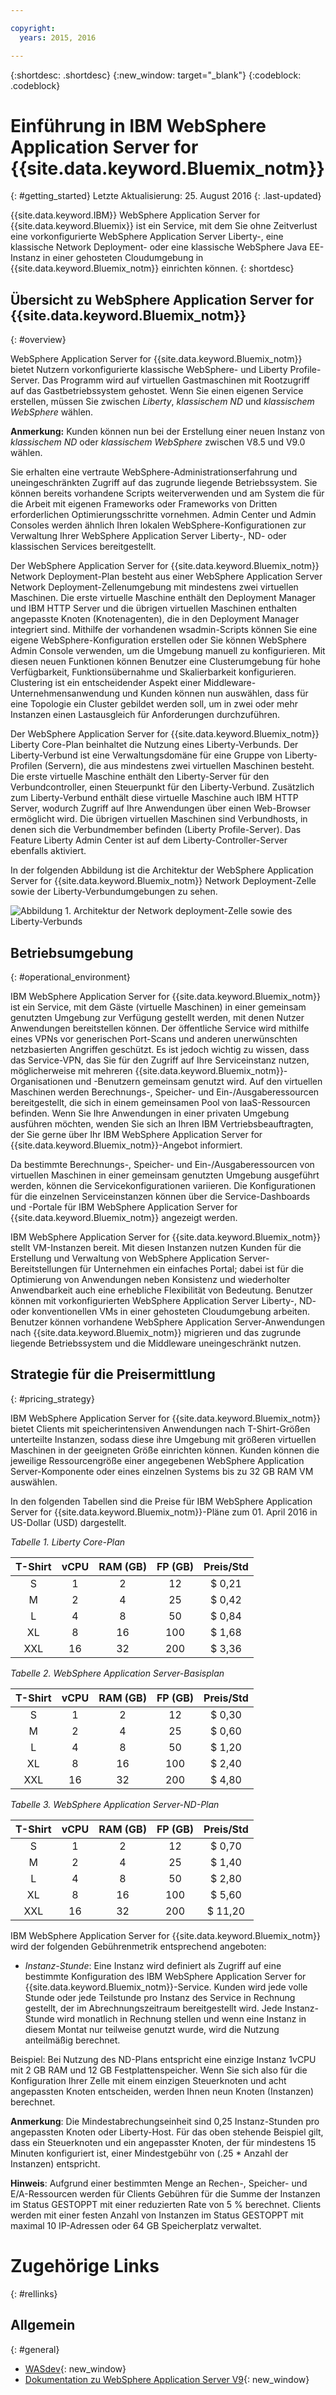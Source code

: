 ```yaml
---

copyright:
  years: 2015, 2016

---
```


{:shortdesc: .shortdesc}
{:new_window: target="_blank"}
{:codeblock: .codeblock}

# Einführung in IBM WebSphere Application Server for {{site.data.keyword.Bluemix_notm}}
{: #getting_started}
Letzte Aktualisierung: 25. August 2016
{: .last-updated}

{{site.data.keyword.IBM}} WebSphere Application Server for {{site.data.keyword.Bluemix}} ist ein Service, mit dem Sie ohne Zeitverlust eine vorkonfigurierte WebSphere Application Server Liberty-, eine klassische Network Deployment- oder eine klassische WebSphere Java EE-Instanz in einer gehosteten Cloudumgebung in {{site.data.keyword.Bluemix_notm}} einrichten können.
{: shortdesc}

## Übersicht zu WebSphere Application Server for {{site.data.keyword.Bluemix_notm}}
{: #overview}

WebSphere Application Server for {{site.data.keyword.Bluemix_notm}} bietet Nutzern vorkonfigurierte klassische WebSphere- und Liberty Profile-Server. Das Programm wird auf virtuellen Gastmaschinen mit Rootzugriff auf das Gastbetriebssystem gehostet. Wenn Sie einen eigenen Service erstellen, müssen Sie zwischen *Liberty*, *klassischem ND* und *klassischem WebSphere* wählen.

**Anmerkung:** Kunden können nun bei der Erstellung einer neuen Instanz von *klassischem ND* oder *klassischem WebSphere* zwischen V8.5 und V9.0 wählen.

Sie erhalten eine vertraute WebSphere-Administrationserfahrung und uneingeschränkten Zugriff auf das zugrunde liegende Betriebssystem. Sie können bereits vorhandene Scripts weiterverwenden und am System die für die Arbeit mit eigenen Frameworks oder Frameworks von Dritten erforderlichen Optimierungsschritte vornehmen. Admin Center und Admin Consoles werden ähnlich Ihren lokalen WebSphere-Konfigurationen zur Verwaltung Ihrer WebSphere Application Server Liberty-, ND- oder klassischen Services bereitgestellt.

Der WebSphere Application Server for {{site.data.keyword.Bluemix_notm}} Network Deployment-Plan besteht aus einer WebSphere Application Server Network Deployment-Zellenumgebung mit mindestens zwei virtuellen Maschinen. Die erste virtuelle Maschine enthält den Deployment Manager und IBM HTTP Server und die übrigen virtuellen Maschinen enthalten angepasste Knoten (Knotenagenten), die in den Deployment Manager integriert sind. Mithilfe der vorhandenen wsadmin-Scripts können Sie eine eigene WebSphere-Konfiguration erstellen oder Sie können WebSphere Admin Console verwenden, um die Umgebung manuell zu konfigurieren. Mit diesen neuen Funktionen können Benutzer eine Clusterumgebung für hohe Verfügbarkeit, Funktionsübernahme und Skalierbarkeit konfigurieren. Clustering ist ein entscheidender Aspekt einer Middleware-Unternehmensanwendung und Kunden können nun auswählen, dass für eine Topologie ein Cluster gebildet werden soll, um in zwei oder mehr Instanzen einen Lastausgleich für Anforderungen durchzuführen.

Der WebSphere Application Server for {{site.data.keyword.Bluemix_notm}} Liberty Core-Plan beinhaltet die Nutzung eines Liberty-Verbunds. Der Liberty-Verbund ist eine Verwaltungsdomäne für eine Gruppe von Liberty-Profilen (Servern), die aus mindestens zwei virtuellen Maschinen besteht. Die erste virtuelle Maschine enthält den Liberty-Server für den Verbundcontroller, einen Steuerpunkt für den Liberty-Verbund. Zusätzlich zum Liberty-Verbund enthält diese virtuelle Maschine auch IBM HTTP Server, wodurch Zugriff auf Ihre Anwendungen über einen Web-Browser ermöglicht wird. Die übrigen virtuellen Maschinen sind Verbundhosts, in denen sich die Verbundmember befinden (Liberty Profile-Server). Das Feature Liberty Admin Center ist auf dem Liberty-Controller-Server ebenfalls aktiviert.

In der folgenden Abbildung ist die Architektur der WebSphere Application Server for {{site.data.keyword.Bluemix_notm}} Network Deployment-Zelle sowie der Liberty-Verbundumgebungen zu sehen.

![Abbildung 1. Architektur der Network deployment-Zelle sowie des Liberty-Verbunds](images/CellCollectiveDiagram.gif)

## Betriebsumgebung
{: #operational_environment}

IBM WebSphere Application Server for {{site.data.keyword.Bluemix_notm}} ist ein Service, mit dem Gäste (virtuelle Maschinen) in einer gemeinsam genutzten Umgebung zur Verfügung gestellt werden, mit denen Nutzer Anwendungen bereitstellen können. Der öffentliche Service wird mithilfe eines VPNs vor generischen Port-Scans und anderen unerwünschten netzbasierten Angriffen geschützt. Es ist jedoch wichtig zu wissen, dass das Service-VPN, das Sie für den Zugriff auf Ihre Serviceinstanz nutzen, möglicherweise mit mehreren {{site.data.keyword.Bluemix_notm}}-Organisationen und -Benutzern gemeinsam genutzt wird. Auf den virtuellen Maschinen werden Berechnungs-, Speicher- und Ein-/Ausgaberessourcen bereitgestellt, die sich in einem gemeinsamen Pool von IaaS-Ressourcen befinden. Wenn Sie Ihre Anwendungen in einer privaten Umgebung ausführen möchten, wenden Sie sich an Ihren IBM Vertriebsbeauftragten, der Sie gerne über Ihr IBM WebSphere Application Server for {{site.data.keyword.Bluemix_notm}}-Angebot informiert.

Da bestimmte Berechnungs-, Speicher- und Ein-/Ausgaberessourcen von virtuellen Maschinen in einer gemeinsam genutzten Umgebung ausgeführt werden, können die Servicekonfigurationen variieren. Die Konfigurationen für die einzelnen Serviceinstanzen können über die Service-Dashboards und -Portale für IBM WebSphere Application Server for {{site.data.keyword.Bluemix_notm}} angezeigt werden.

IBM WebSphere Application Server for {{site.data.keyword.Bluemix_notm}} stellt VM-Instanzen bereit. Mit diesen Instanzen nutzen Kunden für die Erstellung und Verwaltung von WebSphere Application Server-Bereitstellungen für Unternehmen ein einfaches Portal; dabei ist für die Optimierung von Anwendungen neben Konsistenz und wiederholter Anwendbarkeit auch eine erhebliche Flexibilität von Bedeutung. Benutzer können mit vorkonfigurierten WebSphere Application Server Liberty-, ND- oder konventionellen VMs in einer gehosteten Cloudumgebung arbeiten. Benutzer können vorhandene WebSphere Application Server-Anwendungen nach {{site.data.keyword.Bluemix_notm}} migrieren und das zugrunde liegende Betriebssystem und die Middleware uneingeschränkt nutzen.

## Strategie für die Preisermittlung
{: #pricing_strategy}

IBM WebSphere Application Server for {{site.data.keyword.Bluemix_notm}} bietet Clients mit speicherintensiven Anwendungen nach T-Shirt-Größen unterteilte Instanzen, sodass diese ihre Umgebung mit größeren virtuellen Maschinen in der geeigneten Größe einrichten können. Kunden können die jeweilige Ressourcengröße einer angegebenen WebSphere Application Server-Komponente oder eines einzelnen Systems bis zu 32 GB RAM VM auswählen.

In den folgenden Tabellen sind die Preise für IBM WebSphere Application Server for {{site.data.keyword.Bluemix_notm}}-Pläne zum 01. April 2016 in US-Dollar (USD) dargestellt.

*Tabelle 1. Liberty Core-Plan*

| **T-Shirt** | **vCPU** | **RAM (GB)** | **FP (GB)** | **Preis/Std** |       
|:-------------:|:----------:|:--------------:|:-------------:|:--------------:|
| S | 1 | 2 | 12 | $ 0,21 |
| M | 2 | 4 | 25 | $ 0,42 |
| L | 4 | 8 | 50 | $ 0,84 |
| XL | 8 | 16 | 100 | $ 1,68 |
| XXL | 16 | 32 | 200 | $ 3,36 |

*Tabelle 2. WebSphere Application Server-Basisplan*

| **T-Shirt** | **vCPU** | **RAM (GB)** | **FP (GB)** | **Preis/Std** |       
|:-------------:|:----------:|:--------------:|:-------------:|:--------------:|
| S | 1 | 2 | 12 | $ 0,30 |
| M | 2 | 4 | 25 | $ 0,60 |
| L | 4 | 8 | 50 | $ 1,20 |
| XL | 8 | 16 | 100 | $ 2,40 |
| XXL | 16 | 32 | 200 | $ 4,80 |

*Tabelle 3. WebSphere Application Server-ND-Plan*

| **T-Shirt** | **vCPU** | **RAM (GB)** | **FP (GB)** | **Preis/Std** |       
|:-------------:|:----------:|:--------------:|:-------------:|:--------------:|
| S | 1 | 2 | 12 | $ 0,70 |
| M | 2 | 4 | 25 | $ 1,40 |
| L | 4 | 8 | 50 | $ 2,80 |
| XL | 8 | 16 | 100 | $ 5,60 |
| XXL | 16 | 32 | 200 | $ 11,20 |

<p></p>

IBM WebSphere Application Server for {{site.data.keyword.Bluemix_notm}} wird der folgenden Gebührenmetrik entsprechend angeboten:

*  *Instanz-Stunde*: Eine Instanz wird definiert als Zugriff auf eine bestimmte Konfiguration des IBM WebSphere Application Server for {{site.data.keyword.Bluemix_notm}}-Service. Kunden wird jede volle Stunde oder jede Teilstunde pro Instanz des Service in Rechnung gestellt, der im Abrechnungszeitraum bereitgestellt wird. Jede Instanz-Stunde wird monatlich in Rechnung stellen und wenn eine Instanz in diesem Montat nur teilweise genutzt wurde, wird die Nutzung anteilmäßig berechnet.

Beispiel: Bei Nutzung des ND-Plans entspricht eine einzige Instanz 1vCPU mit 2 GB RAM und 12 GB Festplattenspeicher. Wenn Sie sich also für die Konfiguration Ihrer Zelle mit einem einzigen Steuerknoten und acht angepassten Knoten entscheiden, werden Ihnen neun Knoten (Instanzen) berechnet.

**Anmerkung**: Die Mindestabrechungseinheit sind 0,25 Instanz-Stunden pro angepassten Knoten oder Liberty-Host. Für das oben stehende Beispiel gilt, dass ein Steuerknoten und ein angepasster Knoten, der für mindestens 15 Minuten konfiguriert ist, einer Mindestgebühr von (.25 * Anzahl der Instanzen) entspricht.

**Hinweis**: Aufgrund einer bestimmten Menge an Rechen-, Speicher- und E/A-Ressourcen werden für Clients Gebühren für die Summe der Instanzen im Status GESTOPPT mit einer reduzierten Rate von 5 % berechnet. Clients werden mit einer festen Anzahl von Instanzen im Status GESTOPPT mit maximal 10 IP-Adressen oder 64 GB Speicherplatz verwaltet.

# Zugehörige Links
{: #rellinks}
## Allgemein
{: #general}
* [WASdev](https://developer.ibm.com/wasdev/){: new_window}
* [Dokumentation zu WebSphere Application Server V9](http://www.ibm.com/support/knowledgecenter/SSEQTP_9.0.0/as_ditamaps/was900_welcome_base.html){: new_window}
